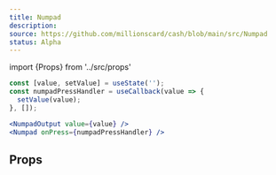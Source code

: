 ```yaml
---
title: Numpad
description:
source: https://github.com/millionscard/cash/blob/main/src/Numpad
status: Alpha
---
```


import {Props} from '../src/props'

```jsx
const [value, setValue] = useState('');
const numpadPressHandler = useCallback(value => {
  setValue(value);
}, []);

<NumpadOutput value={value} />
<Numpad onPress={numpadPressHandler} />
```

## Props

<Props of="Numpad" />
